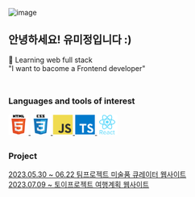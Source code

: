 ![image](https://user-images.githubusercontent.com/104767659/229338460-d3bf0038-c1e9-4ccc-ac73-5f1fa80bbcf6.png)

## 안녕하세요! 유미정입니다 :)
🐋 Learning web full stack
<br>
"I want to bacome a Frontend developer"
<br><br>
##
### Languages and tools of interest
<p align="left"><a href="https://www.w3.org/html/" target="_blank" rel="noreferrer"> <img src="https://raw.githubusercontent.com/devicons/devicon/master/icons/html5/html5-original-wordmark.svg" alt="html5" width="40" height="40"/> </a><a href="https://www.w3schools.com/css/" target="_blank" rel="noreferrer"> <img src="https://raw.githubusercontent.com/devicons/devicon/master/icons/css3/css3-original-wordmark.svg" alt="css3" width="40" height="40"/> </a>  <a href="https://developer.mozilla.org/en-US/docs/Web/JavaScript" target="_blank" rel="noreferrer"> <img src="https://raw.githubusercontent.com/devicons/devicon/master/icons/javascript/javascript-original.svg" alt="javascript" width="40" height="40"/> </a> <a href="https://www.typescriptlang.org/" target="_blank" rel="noreferrer"> <img src="https://raw.githubusercontent.com/devicons/devicon/master/icons/typescript/typescript-original.svg" alt="typescript" width="40" height="40"/> </a> <a href="https://reactjs.org/" target="_blank" rel="noreferrer"> <img src="https://raw.githubusercontent.com/devicons/devicon/master/icons/react/react-original-wordmark.svg" alt="react" width="40" height="40"/> </a> </p>

##
<h3>Project</h3>
<span></span>
<a href="https://github.com/m2jung/curator_refactory">2023.05.30 ~ 06.22 팀프로젝트 미술품 큐레이터 웹사이트</a> <br>
<a href="https://github.com/m2jung/travel-front">2023.07.09 ~ 토이프로젝트 여행계획 웹사이트 </a>






